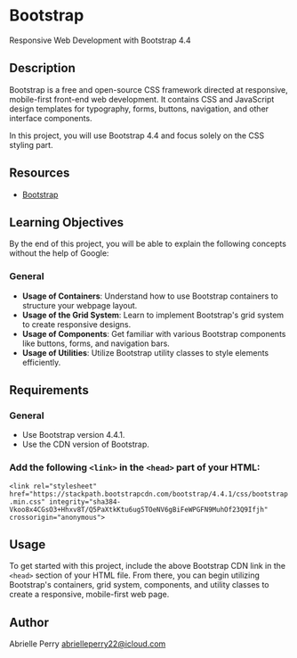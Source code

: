 # Bootstrap

Responsive Web Development with Bootstrap 4.4

## Description

Bootstrap is a free and open-source CSS framework directed at responsive, mobile-first front-end web development. It contains CSS and JavaScript design templates for typography, forms, buttons, navigation, and other interface components.

In this project, you will use Bootstrap 4.4 and focus solely on the CSS styling part.

## Resources

-   [Bootstrap](https://getbootstrap.com/)

## Learning Objectives

By the end of this project, you will be able to explain the following concepts without the help of Google:

### General

-   **Usage of Containers**: Understand how to use Bootstrap containers to structure your webpage layout.
-   **Usage of the Grid System**: Learn to implement Bootstrap's grid system to create responsive designs.
-   **Usage of Components**: Get familiar with various Bootstrap components like buttons, forms, and navigation bars.
-   **Usage of Utilities**: Utilize Bootstrap utility classes to style elements efficiently.

## Requirements

### General
-   Use Bootstrap version 4.4.1.
-   Use the CDN version of Bootstrap.

### Add the following  `<link>`  in the  `<head>`  part of your HTML:

`<link rel="stylesheet" href="https://stackpath.bootstrapcdn.com/bootstrap/4.4.1/css/bootstrap.min.css" integrity="sha384-Vkoo8x4CGsO3+Hhxv8T/Q5PaXtkKtu6ug5TOeNV6gBiFeWPGFN9MuhOf23Q9Ifjh" crossorigin="anonymous">` 

## Usage

To get started with this project, include the above Bootstrap CDN link in the  `<head>`  section of your HTML file. From there, you can begin utilizing Bootstrap's containers, grid system, components, and utility classes to create a responsive, mobile-first web page.


## Author

Abrielle Perry
abrielleperry22@icloud.com
